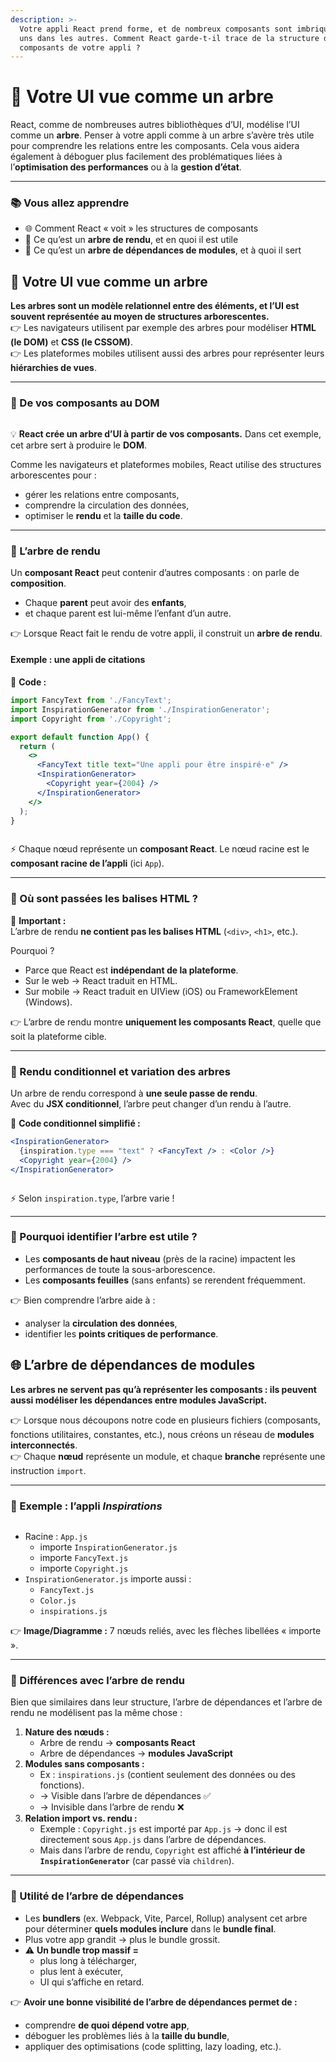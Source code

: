 ```yaml
---
description: >-
  Votre appli React prend forme, et de nombreux composants sont imbriqués les
  uns dans les autres. Comment React garde-t-il trace de la structure de
  composants de votre appli ?
---
```


# 🌳 Votre UI vue comme un arbre

React, comme de nombreuses autres bibliothèques d’UI, modélise l’UI comme un **arbre**. Penser à votre appli comme à un arbre s’avère très utile pour comprendre les relations entre les composants. Cela vous aidera également à déboguer plus facilement des problématiques liées à l’**optimisation des performances** ou à la **gestion d’état**.

***

### 📚 Vous allez apprendre

* 🌐 Comment React « voit » les structures de composants
* 🌲 Ce qu’est un **arbre de rendu**, et en quoi il est utile
* 🔗 Ce qu’est un **arbre de dépendances de modules**, et à quoi il sert

## 🌳 Votre UI vue comme un arbre

**Les arbres sont un modèle relationnel entre des éléments, et l’UI est souvent représentée au moyen de structures arborescentes.**\
👉 Les navigateurs utilisent par exemple des arbres pour modéliser **HTML (le DOM)** et **CSS (le CSSOM)**.\
👉 Les plateformes mobiles utilisent aussi des arbres pour représenter leurs **hiérarchies de vues**.

***

### 🔹 De vos composants au DOM

<figure><img src="../.gitbook/assets/image (9).png" alt=""><figcaption></figcaption></figure>

💡 **React crée un arbre d’UI à partir de vos composants.** Dans cet exemple, cet arbre sert à produire le **DOM**.

Comme les navigateurs et plateformes mobiles, React utilise des structures arborescentes pour :

* gérer les relations entre composants,
* comprendre la circulation des données,
* optimiser le **rendu** et la **taille du code**.

***

### 🔹 L’arbre de rendu

Un **composant React** peut contenir d’autres composants : on parle de **composition**.

* Chaque **parent** peut avoir des **enfants**,
* et chaque parent est lui-même l’enfant d’un autre.

👉 Lorsque React fait le rendu de votre appli, il construit un **arbre de rendu**.

#### Exemple : une appli de citations

📌 **Code :**

```jsx
import FancyText from './FancyText';
import InspirationGenerator from './InspirationGenerator';
import Copyright from './Copyright';

export default function App() {
  return (
    <>
      <FancyText title text="Une appli pour être inspiré·e" />
      <InspirationGenerator>
        <Copyright year={2004} />
      </InspirationGenerator>
    </>
  );
}
```

<figure><img src="../.gitbook/assets/image (10).png" alt=""><figcaption></figcaption></figure>

⚡ Chaque nœud représente un **composant React**. Le nœud racine est le **composant racine de l’appli** (ici `App`).

***

### 🔹 Où sont passées les balises HTML ?

📌 **Important :**\
L’arbre de rendu **ne contient pas les balises HTML** (`<div>`, `<h1>`, etc.).

Pourquoi ?

* Parce que React est **indépendant de la plateforme**.
* Sur le web → React traduit en HTML.
* Sur mobile → React traduit en UIView (iOS) ou FrameworkElement (Windows).

👉 L’arbre de rendu montre **uniquement les composants React**, quelle que soit la plateforme cible.

***

### 🔹 Rendu conditionnel et variation des arbres

Un arbre de rendu correspond à **une seule passe de rendu**.\
Avec du **JSX conditionnel**, l’arbre peut changer d’un rendu à l’autre.

📌 **Code conditionnel simplifié :**

```jsx
<InspirationGenerator>
  {inspiration.type === "text" ? <FancyText /> : <Color />}
  <Copyright year={2004} />
</InspirationGenerator>
```

<figure><img src="../.gitbook/assets/image (11).png" alt=""><figcaption></figcaption></figure>

⚡ Selon `inspiration.type`, l’arbre varie !

***

### 🔹 Pourquoi identifier l’arbre est utile ?

* Les **composants de haut niveau** (près de la racine) impactent les performances de toute la sous-arborescence.
* Les **composants feuilles** (sans enfants) se rerendent fréquemment.

👉 Bien comprendre l’arbre aide à :

* analyser la **circulation des données**,
* identifier les **points critiques de performance**.

## 🌐 L’arbre de dépendances de modules

**Les arbres ne servent pas qu’à représenter les composants : ils peuvent aussi modéliser les dépendances entre modules JavaScript.**

👉 Lorsque nous découpons notre code en plusieurs fichiers (composants, fonctions utilitaires, constantes, etc.), nous créons un réseau de **modules interconnectés**.\
👉 Chaque **nœud** représente un module, et chaque **branche** représente une instruction `import`.

***

### 🔹 Exemple : l’appli _Inspirations_

<figure><img src="../.gitbook/assets/image (12).png" alt=""><figcaption></figcaption></figure>

* Racine : `App.js`
  * importe `InspirationGenerator.js`
  * importe `FancyText.js`
  * importe `Copyright.js`
* `InspirationGenerator.js` importe aussi :
  * `FancyText.js`
  * `Color.js`
  * `inspirations.js`

👉 **Image/Diagramme :** 7 nœuds reliés, avec les flèches libellées « importe ».

***

### 🔹 Différences avec l’arbre de rendu

Bien que similaires dans leur structure, l’arbre de dépendances et l’arbre de rendu ne modélisent pas la même chose :

1. **Nature des nœuds :**
   * Arbre de rendu → **composants React**
   * Arbre de dépendances → **modules JavaScript**
2. **Modules sans composants :**
   * Ex : `inspirations.js` (contient seulement des données ou des fonctions).
   * → Visible dans l’arbre de dépendances ✅
   * → Invisible dans l’arbre de rendu ❌
3. **Relation import vs. rendu :**
   * Exemple : `Copyright.js` est importé par `App.js` → donc il est directement sous `App.js` dans l’arbre de dépendances.
   * Mais dans l’arbre de rendu, `Copyright` est affiché **à l’intérieur de `InspirationGenerator`** (car passé via `children`).

***

### 🔹 Utilité de l’arbre de dépendances

* Les **bundlers** (ex. Webpack, Vite, Parcel, Rollup) analysent cet arbre pour déterminer **quels modules inclure** dans le **bundle final**.
* Plus votre app grandit → plus le bundle grossit.
* ⚠️ **Un bundle trop massif =**
  * plus long à télécharger,
  * plus lent à exécuter,
  * UI qui s’affiche en retard.

👉 **Avoir une bonne visibilité de l’arbre de dépendances permet de :**

* comprendre **de quoi dépend votre app**,
* déboguer les problèmes liés à la **taille du bundle**,
* appliquer des optimisations (code splitting, lazy loading, etc.).
